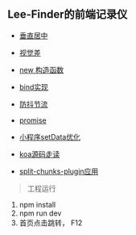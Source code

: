 ## Lee-Finder的前端记录仪
- [垂直居中](https://github.com/lidong9211/blogs/tree/master/src/html-css/css-center)

- [视觉差](https://github.com/lidong9211/blogs/tree/master/src/html-css/parallax-scroll)

- [new 构造函数](https://github.com/lidong9211/blogs/tree/master/src/js-think/new-function)

- [bind实现](https://github.com/lidong9211/blogs/tree/master/src/js-think/bind)

- [防抖节流](https://github.com/lidong9211/blogs/tree/master/src/js-think/debounce-throttle)

- [promise](https://github.com/lidong9211/blogs/tree/master/src/js-think/promise)

- [小程序setData优化](https://github.com/lidong9211/blogs/tree/master/src/mini-app/setData-throttle)

- [koa源码走读](https://github.com/lidong9211/blogs/tree/master/src/node/koa)

- [split-chunks-plugin应用](https://github.com/lidong9211/blogs/tree/master/src/webpack/split-chunks)

> 工程运行

1. npm install
2. npm run dev
3. 首页点击跳转， F12 